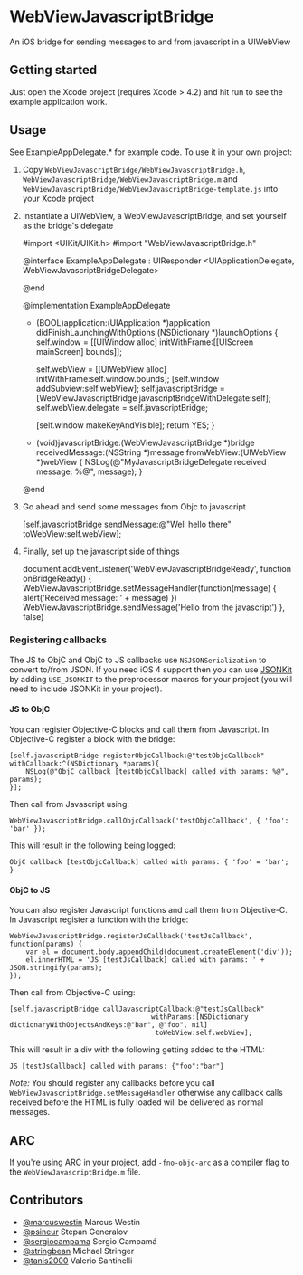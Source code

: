 WebViewJavascriptBridge
=======================

An iOS bridge for sending messages to and from javascript in a UIWebView

Getting started
---------------

Just open the Xcode project (requires Xcode > 4.2) and hit run to see the example application work.

Usage
-----

See ExampleAppDelegate.* for example code. To use it in your own project:

1) Copy `WebViewJavascriptBridge/WebViewJavascriptBridge.h`, `WebViewJavascriptBridge/WebViewJavascriptBridge.m` and `WebViewJavascriptBridge/WebViewJavascriptBridge-template.js` into your Xcode project

2) Instantiate a UIWebView, a WebViewJavascriptBridge, and set yourself as the bridge's delegate

	#import <UIKit/UIKit.h>
	#import "WebViewJavascriptBridge.h"

	@interface ExampleAppDelegate : UIResponder <UIApplicationDelegate, WebViewJavascriptBridgeDelegate>
	
	@end
	
	@implementation ExampleAppDelegate
	
	- (BOOL)application:(UIApplication *)application didFinishLaunchingWithOptions:(NSDictionary *)launchOptions
	{
	    self.window = [[UIWindow alloc] initWithFrame:[[UIScreen mainScreen] bounds]];
		
	    self.webView = [[UIWebView alloc] initWithFrame:self.window.bounds];
	    [self.window addSubview:self.webView];
	    self.javascriptBridge = [WebViewJavascriptBridge javascriptBridgeWithDelegate:self];
	    self.webView.delegate = self.javascriptBridge;
		
	    [self.window makeKeyAndVisible];
	    return YES;
	}

	- (void)javascriptBridge:(WebViewJavascriptBridge *)bridge receivedMessage:(NSString *)message fromWebView:(UIWebView *)webView 
	{
	    NSLog(@"MyJavascriptBridgeDelegate received message: %@", message);
	}

	@end

3) Go ahead and send some messages from Objc to javascript

	[self.javascriptBridge sendMessage:@"Well hello there" toWebView:self.webView];

4) Finally, set up the javascript side of things
	
	document.addEventListener('WebViewJavascriptBridgeReady', function onBridgeReady() {
		WebViewJavascriptBridge.setMessageHandler(function(message) {
			alert('Received message: ' + message)
		})
		WebViewJavascriptBridge.sendMessage('Hello from the javascript')
	}, false)

### Registering callbacks

The JS to ObjC and ObjC to JS callbacks use `NSJSONSerialization` to convert to/from JSON. If you need iOS 4 support then you can use [JSONKit](https://github.com/johnezang/JSONKit/) by adding `USE_JSONKIT` to the preprocessor macros for your project (you will need to include JSONKit in your project).

#### JS to ObjC

You can register Objective-C blocks and call them from Javascript. In Objective-C register a block with the bridge:

    [self.javascriptBridge registerObjcCallback:@"testObjcCallback" withCallback:^(NSDictionary *params){
        NSLog(@"ObjC callback [testObjcCallback] called with params: %@", params);
    }];

Then call from Javascript using:

    WebViewJavascriptBridge.callObjcCallback('testObjcCallback', { 'foo': 'bar' });

This will result in the following being logged:

    ObjC callback [testObjcCallback] called with params: { 'foo' = 'bar'; }

#### ObjC to JS

You can also register Javascript functions and call them from Objective-C. In Javascript register a function with the bridge:

    WebViewJavascriptBridge.registerJsCallback('testJsCallback', function(params) {
        var el = document.body.appendChild(document.createElement('div'));
        el.innerHTML = 'JS [testJsCallback] called with params: ' + JSON.stringify(params);
    });

Then call from Objective-C using:

    [self.javascriptBridge callJavascriptCallback:@"testJsCallback"
                                       withParams:[NSDictionary dictionaryWithObjectsAndKeys:@"bar", @"foo", nil]
                                        toWebView:self.webView];

This will result in a div with the following getting added to the HTML:

    JS [testJsCallback] called with params: {"foo":"bar"}

*Note:* You should register any callbacks before you call `WebViewJavascriptBridge.setMessageHandler` otherwise any callback calls received before the HTML is fully loaded will be delivered as normal messages.

ARC
---
If you're using ARC in your project, add `-fno-objc-arc` as a compiler flag to the `WebViewJavascriptBridge.m` file.

Contributors
------------

- [@marcuswestin](https://github.com/marcuswestin) Marcus Westin
- [@psineur](https://github.com/psineur) Stepan Generalov
- [@sergiocampama](https://github.com/sergiocampama) Sergio Campamá
- [@stringbean](https://github.com/stringbean) Michael Stringer
- [@tanis2000](https://github.com/tanis2000) Valerio Santinelli

